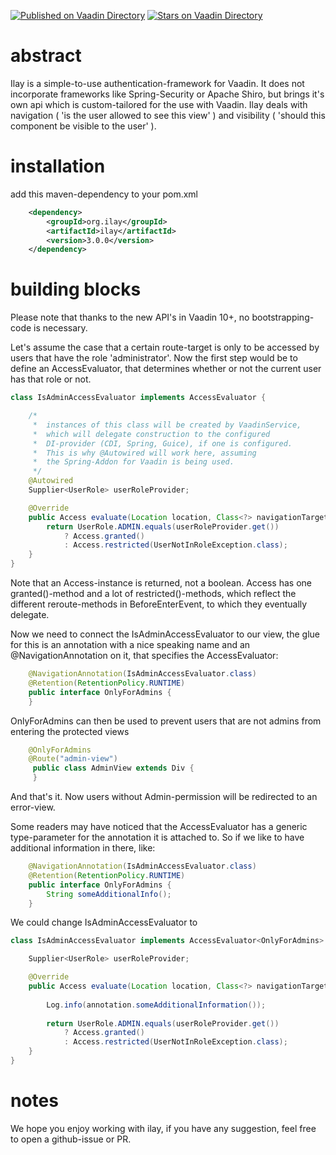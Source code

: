 [![Published on Vaadin  Directory](https://img.shields.io/badge/Vaadin%20Directory-published-00b4f0.svg)](https://vaadin.com/directory/component/ilay---authorization-for-vaadin)
[![Stars on Vaadin Directory](https://img.shields.io/vaadin-directory/star/ilay---authorization-for-vaadin.svg)](https://vaadin.com/directory/component/ilay---authorization-for-vaadin)

# abstract

Ilay is a simple-to-use authentication-framework for Vaadin. It does not incorporate frameworks like Spring-Security or Apache Shiro, but
brings it's own api which is custom-tailored for the use with Vaadin. Ilay deals with navigation ( 'is the user allowed to see this view' ) and visibility ( 'should this component be visible to the user' ). 

# installation

add this maven-dependency to your pom.xml

```xml
    <dependency>
        <groupId>org.ilay</groupId>
        <artifactId>ilay</artifactId>
        <version>3.0.0</version>
    </dependency>
```

# building blocks

Please note that thanks to the new API's in Vaadin 10+, no bootstrapping-code is necessary.

Let's assume the case that a certain route-target is only to be accessed by users that have 
the role 'administrator'. Now the first step would be to define an AccessEvaluator, that 
determines whether or not the current user has that role or not. 

```java
class IsAdminAccessEvaluator implements AccessEvaluator {

    /*
     *  instances of this class will be created by VaadinService, 
     *  which will delegate construction to the configured 
     *  DI-provider (CDI, Spring, Guice), if one is configured.
     *  This is why @Autowired will work here, assuming
     *  the Spring-Addon for Vaadin is being used.
     */
    @Autowired
    Supplier<UserRole> userRoleProvider;

    @Override
    public Access evaluate(Location location, Class<?> navigationTarget, Annotation annotation) {
        return UserRole.ADMIN.equals(userRoleProvider.get()) 
            ? Access.granted() 
            : Access.restricted(UserNotInRoleException.class);
    }
}
```

Note that an Access-instance is returned, not a boolean. Access has one granted()-method and
a lot of restricted()-methods, which reflect the different reroute-methods in BeforeEnterEvent,
to which they eventually delegate.

Now we need to connect the IsAdminAccessEvaluator to our view, the glue for this is an annotation
with a nice speaking name and an @NavigationAnnotation on it, that specifies the AccessEvaluator:

```java
    @NavigationAnnotation(IsAdminAccessEvaluator.class)
    @Retention(RetentionPolicy.RUNTIME)
    public interface OnlyForAdmins {
    }
```

OnlyForAdmins can then be used to prevent users that are not admins from entering the protected views

```java
    @OnlyForAdmins
    @Route("admin-view")
     public class AdminView extends Div {
     }
```

And that's it. Now users without Admin-permission will be redirected to an error-view. 

Some readers may have noticed that the AccessEvaluator has a generic type-parameter for the
annotation it is attached to. So if we like to have additional information in there, like:

```java
    @NavigationAnnotation(IsAdminAccessEvaluator.class)
    @Retention(RetentionPolicy.RUNTIME)
    public interface OnlyForAdmins {
        String someAdditionalInfo();
    }
```
 
We could change IsAdminAccessEvaluator to

```java
class IsAdminAccessEvaluator implements AccessEvaluator<OnlyForAdmins> {

    Supplier<UserRole> userRoleProvider;

    @Override
    public Access evaluate(Location location, Class<?> navigationTarget, OnlyForAdmins annotation) {
        
        Log.info(annotation.someAdditionalInformation());
        
        return UserRole.ADMIN.equals(userRoleProvider.get()) 
            ? Access.granted() 
            : Access.restricted(UserNotInRoleException.class);
    }
}
```

# notes

We hope you enjoy working with ilay, if you have any suggestion, feel free to open
a github-issue or PR. 
